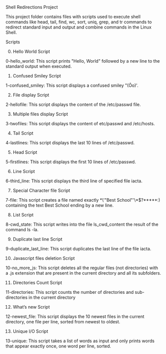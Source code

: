 Shell Redirections Project

This project folder contains files with scripts used to execute shell commands like head, tail, find, wc, sort, uniq, grep, and tr commands to redirect standard input and output and combine commands in the Linux Shell.

Scripts

0. Hello World Script

0-hello_world: This script prints "Hello, World" followed by a new line to the standard output when 	executed.

1. Confused Smiley Script

1-confused_smiley: This script displays a confused smiley "(Ôo)'.

2. File display Script

2-hellofile: This script displays the content of the /etc/passwd file.

3. Multiple files display Script

3-twofiles: This script displays the content of etc/passwd and /etc/hosts.

4. Tail Script

4-lastlines: This script displays the last 10 lines of /etc/passwd.

5. Head Script

5-firstlines: This script displays the first 10 lines of /etc/passwd.

6. Line Script

6-third_line: This script displays the third line of specified file iacta.

7. Special Character file Script

7-file: This script creates a file named exactly \*\\'"Best School"\'\\*$\?\*\*\*\*\*:) containing the text Best School ending by a new line.

8. List Script

8-cwd_state: This script writes into the file ls_cwd_content the result of the command ls -la.

9. Duplicate last line Script

9-duplicate_last_line: This script duplicates the last line of the file iacta.

10. Javascript files deletion Script

10-no_more_js: This script deletes all the regular files (not directories) with a .js extension that are present in the current directory and all its subfolders.

11. Directories Count Script

11-directories: This script counts the number of directories and sub-directories in the current directory

12. What’s new Script

12-newest_file: This script displays the 10 newest files in the current directory, one file per line, sorted from newest to oldest.

13. Unique I/O Script

13-unique: This script takes a list of words as input and only prints words that appear exactly once, one word per line, sorted.
